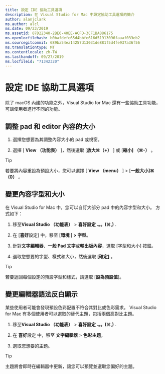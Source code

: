 ```yaml
---
title: 設定 IDE 協助工具選項
description: 在 Visual Studio for Mac 中設定協助工具選項的簡介
author: alanjclark
ms.author: alcl
ms.date: 09/23/2019
ms.assetid: 87D22340-2BE6-40EE-ACFD-3CF1BA886175
ms.openlocfilehash: b0bafdefe65d4bbfe616d51913096faaaf033eb2
ms.sourcegitcommit: 689ba54ea14257d13031de881f5d4fe937a36f56
ms.translationtype: MT
ms.contentlocale: zh-TW
ms.lasthandoff: 09/27/2019
ms.locfileid: "71342320"
---
```

# <a name="set-ide-accessibility-options"></a>設定 IDE 協助工具選項

除了 macOS 內建的功能之外，Visual Studio for Mac 還有一些協助工具功能，可讓使用者進行不同的功能。

## <a name="resize-pad-and-editor-content"></a>調整 pad 和 editor 內容的大小

1. 選擇您想要為其調整內容大小的 pad 或視窗。

1. 選擇 [ **View （功能表）** ]，然後選取 [**放大&#8984;（+）** ] 或 [**縮小] （&#8984;-）** 。

> [!TIP]
> 若要將內容重設為預設大小，您可以選擇 [ **View （menu）** ] > [**一般大小]&#8984;（0）** 。

## <a name="change-the-content-font-and-size"></a>變更內容字型和大小

在 Visual Studio for Mac 中，您可以自訂大部分 pad 中的內容字型和大小。 方式如下：

1. 移至**Visual Studio （功能表）**  > **喜好設定 .。。(&#8984;,)** .

1. 在 [**喜好**設定] 中，移至 [**環境** **] > 字型**。

1. 針對**文字編輯器**、**一般 Pad 文字**或**輸出板內容**，選取 [字型和大小] 按鈕。

1. 選取您想要的字型、樣式和大小，然後選取 **[確定]** 。

> [!TIP]
> 若要返回每個設定的預設字型和樣式，請選取 [**設為預設值**]。

## <a name="change-the-editor-syntax-highlighting"></a>變更編輯器語法反白顯示

某些使用者可能會發現預設色彩配置不符合其對比或色彩需求。 Visual Studio for Mac 有多個使用者可以選取的替代主題，包括兩個高對比主題。

1. 移至**Visual Studio （功能表）**  > **喜好設定 .。。(&#8984;,)** .

1. 在 **喜好**設定 中，移至 **文字編輯器** > **色彩主題**。

1. 選取您想要的主題。

> [!TIP]
> 主題將會即時在編輯器中更新，讓您可以預覽並選取您偏好的主題。